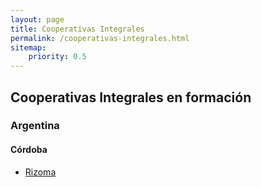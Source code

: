 ```yaml
---
layout: page
title: Cooperativas Integrales
permalink: /cooperativas-integrales.html
sitemap:
    priority: 0.5
---
```


## Cooperativas Integrales en formación

### Argentina

#### Córdoba

- [Rizoma](http://rizoma.fair.coop)